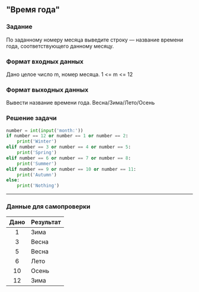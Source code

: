 ## "Время года"

### Задание

По заданному номеру месяца выведите строку — название времени года, соответствующего данному месяцу.

### Формат входных данных

Дано целое число m, номер месяца. 1 <= m <= 12

### Формат выходных данных

Вывести название времени года. Весна/Зима/Лето/Осень

### Решение задачи

```python
number = int(input('month:'))
if number == 12 or number == 1 or number == 2:
    print('Winter')
elif number == 3 or number == 4 or number == 5:
    print('Spring')
elif number == 6 or number == 7 or number == 8:
    print('Summer')
elif number == 9 or number == 10 or number == 11:
    print('Autumn')
else:
    print('Nothing')
```

---

### Данные для самопроверки

| Дано | Результат |
| :---: | --- |
|    1    | Зима |
|    3    | Весна  |
|    5    | Весна  |
|    6    | Лето  |
|    10    | Осень  |
|    12    | Зима  |
